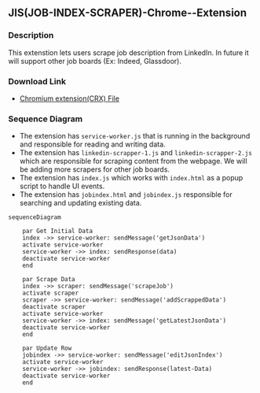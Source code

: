 ## JIS(JOB-INDEX-SCRAPER)-Chrome--Extension
### Description
This extenstion lets users scrape job description from LinkedIn. In future it will support other job boards (Ex: Indeed, Glassdoor).
### Download Link
- [Chromium extension(CRX) File](./MyJobIndex.crx)
### Sequence Diagram
- The extension has `service-worker.js` that is running in the background and responsible for reading and writing data.
- The extension has `linkedin-scrapper-1.js` and `linkedin-scrapper-2.js` which are responsible for scraping content from the webpage. We will be adding more scrapers for other job boards.
- The extension has `index.js` which works with `index.html` as a popup script to handle UI events.
- The extension has `jobindex.html` and `jobindex.js` responsible for searching and updating existing data. 

```mermaid
sequenceDiagram

    par Get Initial Data
    index ->> service-worker: sendMessage('getJsonData')
    activate service-worker
    service-worker ->> index: sendResponse(data)
    deactivate service-worker
    end

    par Scrape Data
    index ->> scraper: sendMessage('scrapeJob')
    activate scraper
    scraper ->> service-worker: sendMessage('addScrappedData')
    deactivate scraper 
    activate service-worker
    service-worker ->> index: sendMessage('getLatestJsonData')
    deactivate service-worker
    end

    par Update Row
    jobindex ->> service-worker: sendMessage('editJsonIndex')
    activate service-worker
    service-worker ->> jobindex: sendResponse(latest-Data)
    deactivate service-worker
    end
```

